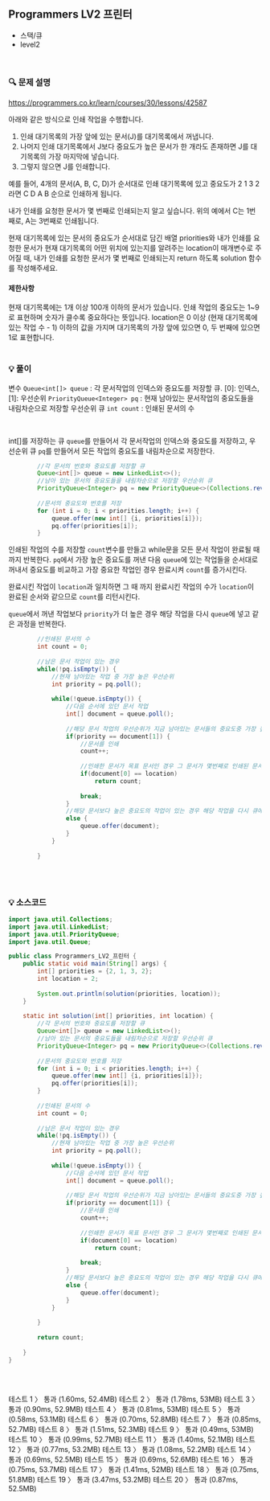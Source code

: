 ## Programmers LV2 프린터
- 스택/큐
- level2

<br>


### 🔍 문제 설명
https://programmers.co.kr/learn/courses/30/lessons/42587

아래와 같은 방식으로 인쇄 작업을 수행합니다.

1. 인쇄 대기목록의 가장 앞에 있는 문서(J)를 대기목록에서 꺼냅니다.
2. 나머지 인쇄 대기목록에서 J보다 중요도가 높은 문서가 한 개라도 존재하면 J를 대기목록의 가장 마지막에 넣습니다.
3. 그렇지 않으면 J를 인쇄합니다.

예를 들어, 4개의 문서(A, B, C, D)가 순서대로 인쇄 대기목록에 있고 중요도가 2 1 3 2 라면 C D A B 순으로 인쇄하게 됩니다.

내가 인쇄를 요청한 문서가 몇 번째로 인쇄되는지 알고 싶습니다. 위의 예에서 C는 1번째로, A는 3번째로 인쇄됩니다.

현재 대기목록에 있는 문서의 중요도가 순서대로 담긴 배열 priorities와 내가 인쇄를 요청한 문서가 현재 대기목록의 어떤 위치에 있는지를 알려주는 location이 매개변수로 주어질 때, 내가 인쇄를 요청한 문서가 몇 번째로 인쇄되는지 return 하도록 solution 함수를 작성해주세요.


#### 제한사항
현재 대기목록에는 1개 이상 100개 이하의 문서가 있습니다.
인쇄 작업의 중요도는 1~9로 표현하며 숫자가 클수록 중요하다는 뜻입니다.
location은 0 이상 (현재 대기목록에 있는 작업 수 - 1) 이하의 값을 가지며 대기목록의 가장 앞에 있으면 0, 두 번째에 있으면 1로 표현합니다.
<br><br>

###  💡 풀이

변수
`Queue<int[]> queue` : 각 문서작업의 인덱스와 중요도를 저장할 큐. [0]: 인덱스, [1]: 우선순위 
`PriorityQueue<Integer> pq` : 현재 남아있는 문서작업의 중요도들을 내림차순으로 저장할 우선순위 큐
`int count` : 인쇄된 문서의 수


<br>

int[]를 저장하는 큐 `queue`를 만들어서 각 문서작업의 인덱스와 중요도를 저장하고, 우선순위 큐 `pq`를 만들어서 모든 작업의 중요도를 내림차순으로 저장한다.

```java
		//각 문서의 번호와 중요도를 저장할 큐
		Queue<int[]> queue = new LinkedList<>();
		//남아 있는 문서의 중요도들을 내림차순으로 저장할 우선순위 큐
		PriorityQueue<Integer> pq = new PriorityQueue<>(Collections.reverseOrder());
		
		//문서의 중요도와 번호를 저장
		for (int i = 0; i < priorities.length; i++) {
			queue.offer(new int[] {i, priorities[i]});
			pq.offer(priorities[i]);
		}
```

인쇄된 작업의 수를 저장할 `count`변수를 만들고 while문을 모든 문서 작업이 완료될 때 까지 반복한다.
`pq`에서 가장 높은 중요도를 꺼낸 다음 `queue`에 있는 작업들을 순서대로 꺼내서 중요도를 비교하고 가장 중요한 작업인 경우 완료시켜 `count`를 증가시킨다.

완료시킨 작업이 `location`과 일치하면 그 때 까지 완료시킨 작업의 수가 `location`이 완료된 순서와 같으므로 `count`를 리턴시킨다.

`queue`에서 꺼낸 작업보다 `priority`가 더 높은 경우 해당 작업을 다시 `queue`에 넣고 같은 과정을 반복한다. 

```java
		//인쇄된 문서의 수
		int count = 0;
		
		//남은 문서 작업이 있는 경우
		while(!pq.isEmpty()) {
			//현재 남아있는 작업 중 가장 높은 우선순위
			int priority = pq.poll();
			
			while(!queue.isEmpty()) {
				//다음 순서에 있던 문서 작업
				int[] document = queue.poll();
				
				//해당 문서 작업의 우선순위가 지금 남아있는 문서들의 중요도중 가장 높은 경우
				if(priority == document[1]) {
					//문서를 인쇄
					count++;
					
					//인쇄한 문서가 목표 문서인 경우 그 문서가 몇번째로 인쇄된 문서인지 리턴
					if(document[0] == location)
						return count;
					
					break;
				}
				//해당 문서보다 높은 중요도의 작업이 있는 경우 해당 작업을 다시 큐에 저장
				else {
					queue.offer(document);
				}
			}
			
		}
```



<br><br>

###  💡 소스코드
```java
import java.util.Collections;
import java.util.LinkedList;
import java.util.PriorityQueue;
import java.util.Queue;

public class Programmers_LV2_프린터 {
	public static void main(String[] args) {
		int[] priorities = {2, 1, 3, 2};
		int location = 2;
		
		System.out.println(solution(priorities, location));
	}
	
	static int solution(int[] priorities, int location) {
		//각 문서의 번호와 중요도를 저장할 큐
		Queue<int[]> queue = new LinkedList<>();
		//남아 있는 문서의 중요도들을 내림차순으로 저장할 우선순위 큐
		PriorityQueue<Integer> pq = new PriorityQueue<>(Collections.reverseOrder());
		
		//문서의 중요도와 번호를 저장
		for (int i = 0; i < priorities.length; i++) {
			queue.offer(new int[] {i, priorities[i]});
			pq.offer(priorities[i]);
		}
		
		//인쇄된 문서의 수
		int count = 0;
		
		//남은 문서 작업이 있는 경우
		while(!pq.isEmpty()) {
			//현재 남아있는 작업 중 가장 높은 우선순위
			int priority = pq.poll();
			
			while(!queue.isEmpty()) {
				//다음 순서에 있던 문서 작업
				int[] document = queue.poll();
				
				//해당 문서 작업의 우선순위가 지금 남아있는 문서들의 중요도중 가장 높은 경우
				if(priority == document[1]) {
					//문서를 인쇄
					count++;
					
					//인쇄한 문서가 목표 문서인 경우 그 문서가 몇번째로 인쇄된 문서인지 리턴
					if(document[0] == location)
						return count;
					
					break;
				}
				//해당 문서보다 높은 중요도의 작업이 있는 경우 해당 작업을 다시 큐에 저장
				else {
					queue.offer(document);
				}
			}
			
		}
		
		return count;
		
	}
}



```


<br>


테스트 1 〉	통과 (1.60ms, 52.4MB)
테스트 2 〉	통과 (1.78ms, 53MB)
테스트 3 〉	통과 (0.90ms, 52.9MB)
테스트 4 〉	통과 (0.81ms, 53MB)
테스트 5 〉	통과 (0.58ms, 53.1MB)
테스트 6 〉	통과 (0.70ms, 52.8MB)
테스트 7 〉	통과 (0.85ms, 52.7MB)
테스트 8 〉	통과 (1.51ms, 52.3MB)
테스트 9 〉	통과 (0.49ms, 53MB)
테스트 10 〉	통과 (0.99ms, 52.7MB)
테스트 11 〉	통과 (1.40ms, 52.1MB)
테스트 12 〉	통과 (0.77ms, 53.2MB)
테스트 13 〉	통과 (1.08ms, 52.2MB)
테스트 14 〉	통과 (0.69ms, 52.5MB)
테스트 15 〉	통과 (0.69ms, 52.6MB)
테스트 16 〉	통과 (0.75ms, 53.7MB)
테스트 17 〉	통과 (1.41ms, 52MB)
테스트 18 〉	통과 (0.75ms, 51.8MB)
테스트 19 〉	통과 (3.47ms, 53.2MB)
테스트 20 〉	통과 (0.87ms, 52.5MB)